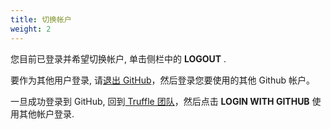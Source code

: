 ```yaml
---
title: 切换帐户
weight: 2
---
```


您目前已登录并希望切换帐户, 单击侧栏中的 **<span class="inline-menu-item"><i class="fal fa-power-off"></i>LOGOUT</span>** .

要作为其他用户登录, 请[退出 GitHub](https://github.com/logout)，然后登录您要使用的其他 Github 帐户。

一旦成功登录到 GitHub, 回到[ Truffle 团队](https://my.truffleteams.com)，然后点击 **<span class="inline-button"><i class="fab fa-github"></i> LOGIN WITH GITHUB</span>** 使用其他帐户登录.
